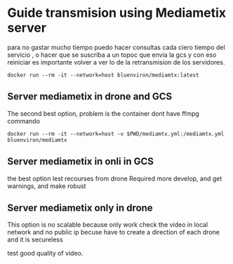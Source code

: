 # Guide transmision using Mediametix server

para no gastar mucho tiempo puedo hacer consultas cada ciero tiempo del servicio , o hacer que se suscriba a un topoc que envia la gcs y con eso reiniciar
es importante volver a ver lo de la retransmision de los servidores.

```
docker run --rm -it --network=host bluenviron/mediamtx:latest
```

## Server mediametix in drone and GCS

The second best option, problem is the container dont have ffmpg commando

```
docker run --rm -it --network=host -v $PWD/mediamtx.yml:/mediamtx.yml bluenviron/mediamtx
```

## Server mediametix in onli in GCS

the best option lest recourses from drone
Required more develop, and get warnings, and make robust

## Server mediametix only in drone

This option is no scalable because only work check the video in local network and no public ip becuse have to create a direction of each drone and it is secureless

test good quality of video.
